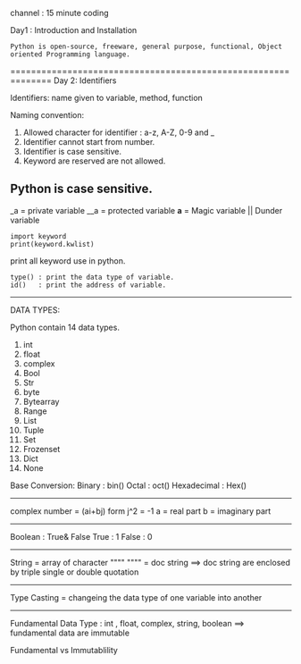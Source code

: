 channel : 15 minute coding

Day1 : Introduction and Installation

    Python is open-source, freeware, general purpose, functional, Object oriented Programming language.
==============================================================
Day 2: Identifiers

Identifiers: name given to variable, method, function 

Naming convention:
1. Allowed character for identifier : a-z, A-Z, 0-9 and _
2. Identifier cannot start from number.
3. Identifier is case sensitive.
4. Keyword are reserved are not allowed.

Python is case sensitive.
--------------------------------------------

_a    = private variable
__a   = protected variable
__a__ = Magic variable || Dunder variable

```
import keyword 
print(keyword.kwlist)
```
print all keyword  use in python.

```
type() : print the data type of variable.
id()   : print the address of variable.
```
-----------------
DATA TYPES:

Python contain 14 data types.
1. int 
2. float
3. complex
4. Bool 
5. Str 
6. byte
7. Bytearray 
8. Range
9. List
10. Tuple
11. Set
12. Frozenset
13. Dict
14. None

Base Conversion:
Binary      : bin()
Octal       : oct()
Hexadecimal : Hex()

----------------------
complex number = (ai+bj)  form
 j^2 = -1
a = real part 
b = imaginary part

---------------------------
Boolean :
True& False 
True : 1 
False : 0  

-----------------
String = array of character
"""" """"  = doc string ==> doc string are enclosed by triple single or double quotation

-------------------
Type Casting = changeing the data type of one variable into another

------------------------------------------
Fundamental Data Type : int , float, complex, string, boolean ==> fundamental data are immutable

Fundamental vs Immutablility

